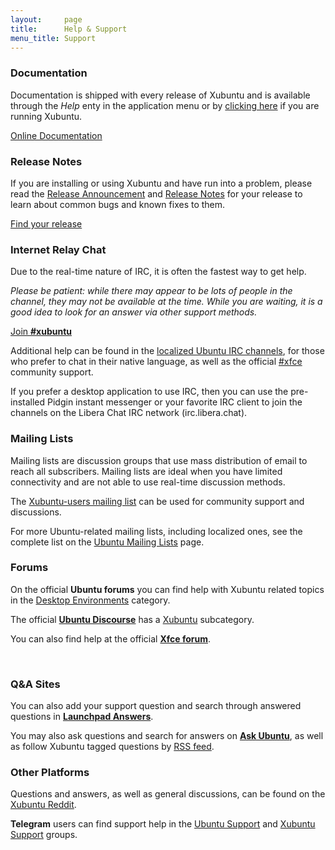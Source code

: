 ```yaml
---
layout:     page
title:      Help & Support
menu_title: Support
---
```


<section class="columns-2">
   <div>
      <h3>Documentation</h3>
      <p>Documentation is shipped with every release of Xubuntu and is available through the <em>Help</em> enty in the application menu or by <a href="file:///usr/share/xubuntu-docs/index.html">clicking here</a> if you are running Xubuntu.</p>
      <p><a href="https://xubuntu.github.io/xubuntu-docs/" class="button"><span>Online Documentation</span></a></p>
   </div>
   <div>
      <h3>Release Notes</h3>
      <p>If you are installing or using Xubuntu and have run into a problem, please read the <a href="#">Release Announcement</a> and <a href="#">Release Notes</a> for your release to learn about common bugs and known fixes to them.</p>
      <p><a href="{{ "/releases" | relative_url }}" class="button"><span>Find your release</span></a></p>
   </div>
</section>

<section class="wide alternative-bg">
   <section>
      <h3>Internet Relay Chat</h3>
      <section class="columns-2">
         <div>
            <p>Due to the real-time nature of IRC, it is often the fastest way to get help.</p>
            <p><em>Please be patient: while there may appear to be lots of people in the channel, they may not be available at the time. While you are waiting, it is a good idea to look for an answer via other support methods.</em></p>
            <p><a href="https://web.libera.chat/?nick=xu-help?w#xubuntu" class="button"><span>Join <strong>#xubuntu</strong></span></a></p>
         </div>
         <div>
            <p>Additional help can be found in the <a href="https://wiki.ubuntu.com/IRC/ChannelList#IRC.2FChannelList.2FLocal.Local_Ubuntu_channels">localized Ubuntu IRC channels</a>, for those who prefer to chat in their native language, as well as the official <a href="https://web.libera.chat/?nick=xu-help?w#xfce">#xfce</a> community support.</p>
            <p>If you prefer a desktop application to use IRC, then you can use the pre-installed Pidgin instant messenger or your favorite IRC client to join the channels on the Libera Chat IRC network (irc.libera.chat).</p>
         </div>
      </section>
   </section>
</section>

<section class="columns-2">
   <div>
      <h3>Mailing Lists</h3>
      <p>Mailing lists are discussion groups that use mass distribution of email to reach all subscribers. Mailing lists are ideal when you have limited connectivity and are not able to use real-time discussion methods.</p>
      <p>The <a href="https://lists.ubuntu.com/mailman/listinfo/xubuntu-users">Xubuntu-users mailing list</a> can be used for community support and discussions.</p>
      <p>For more Ubuntu-related mailing lists, including localized ones, see the complete list on the <a href="https://lists.ubuntu.com/">Ubuntu Mailing Lists</a> page.</p>
   </div>
   <div>
      <h3>Forums</h3>
      <p>On the official <strong>Ubuntu forums</strong> you can find help with Xubuntu related topics in the <a href="https://ubuntuforums.org/forumdisplay.php?f=329&amp;pp=20&amp;prefixid=xubuntu&amp;sort=lastpost&amp;order=desc&amp;daysprune=-1">Desktop Environments</a> category.</p>
      <p>The official <strong><a href="https://discourse.ubuntu.com/">Ubuntu Discourse</a></strong> has a <a href="https://discourse.ubuntu.com/c/flavors/xubuntu/196">Xubuntu</a> subcategory.</p>
      <p>You can also find help at the official <strong><a href="https://forum.xfce.org/">Xfce forum</a></strong>.</p>
   </div>
</section>
<br />
<section class="columns-2">
   <div>
      <h3>Q&amp;A Sites</h3>
      <p>You can also add your support question and search through answered questions in <strong><a href="https://answers.launchpad.net/ubuntu/+questions">Launchpad Answers</a></strong>.</p>
      <p>You may also ask questions and search for answers on <strong><a href="https://askubuntu.com/questions/tagged/xubuntu">Ask Ubuntu</a></strong>, as well as follow Xubuntu tagged questions by <a href="https://askubuntu.com/feeds/tag/xubuntu">RSS feed</a>.<br></p>
   </div>
   <div>
      <h3>Other Platforms</h3>
      <p>Questions and answers, as well as general discussions, can be found on the <a href="https://www.reddit.com/r/xubuntu/">Xubuntu Reddit</a>.</p>
      <p><strong>Telegram</strong> users can find support help in the <a href="https://t.me/ubuntusupport">Ubuntu Support</a> and <a href="https://t.me/XubuntuSupport">Xubuntu Support</a> groups.</p>
   </div>
</section>
